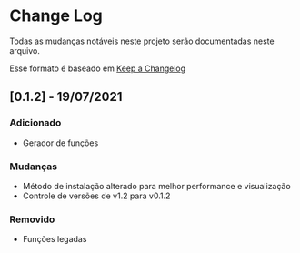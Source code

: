 # Change Log
Todas as mudanças notáveis neste projeto serão documentadas neste arquivo.
 
Esse formato é baseado em [Keep a Changelog](http://keepachangelog.com/)

## [0.1.2] - 19/07/2021

### Adicionado
- Gerador de funções

### Mudanças
- Método de instalação alterado para melhor performance e visualização
- Controle de versões de v1.2 para v0.1.2


### Removido
- Funções legadas
